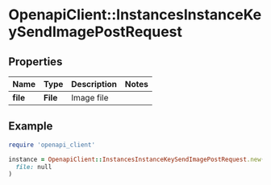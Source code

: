 # OpenapiClient::InstancesInstanceKeySendImagePostRequest

## Properties

| Name | Type | Description | Notes |
| ---- | ---- | ----------- | ----- |
| **file** | **File** | Image file |  |

## Example

```ruby
require 'openapi_client'

instance = OpenapiClient::InstancesInstanceKeySendImagePostRequest.new(
  file: null
)
```


